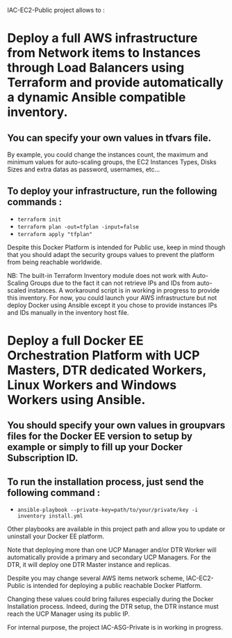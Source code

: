 IAC-EC2-Public project allows to :

# Deploy a full AWS infrastructure from Network items to Instances through Load Balancers using Terraform and provide automatically a dynamic Ansible compatible inventory.

## You can specify your own values in tfvars file.

By example, you could change the instances count, the maximum and minimum values for auto-scaling groups, the EC2 Instances Types, Disks Sizes and extra datas as password, usernames, etc...

## To deploy your infrastructure, run the following commands :

- ```terraform init```
- ```terraform plan -out=tfplan -input=false```
- ```terraform apply "tfplan"```

Despite this Docker Platform is intended for Public use, keep in mind though that you should adapt the security groups values to prevent the platform from being reachable worldwide.

NB: The built-in Terraform Inventory module does not work with Auto-Scaling Groups due to the fact it can not retrieve IPs and IDs from auto-scaled instances. A workaround script is in working in progress to provide this inventory. For now, you could launch your AWS infrastructure but not deploy Docker using Ansible except it you chose to provide instances IPs and IDs manually in the inventory host file.

# Deploy a full Docker EE Orchestration Platform with UCP Masters, DTR dedicated Workers, Linux Workers and Windows Workers using Ansible.

## You should specify your own values in groupvars files for the Docker EE version to setup by example or simply to fill up your Docker Subscription ID.
## To run the installation process, just send the following command :

- ```ansible-playbook --private-key=path/to/your/private/key -i inventory install.yml```

Other playbooks are available in this project path and allow you to update or uninstall your Docker EE platform.

Note that deploying more than one UCP Manager and/or DTR Worker will automatically provide a primary and secondary UCP Managers. For the DTR, it will deploy one DTR Master instance and replicas. 

Despite you may change several AWS items network scheme, IAC-EC2-Public is intended for deploying a public reachable Docker Platform.

Changing these values could bring failures especially during the Docker Installation process.
Indeed, during the DTR setup, the DTR instance must reach the UCP Manager using its public IP.

For internal purpose, the project IAC-ASG-Private is in working in progress.
